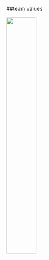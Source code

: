 <!-- .slide: data-background="resources/footer.svg" data-background-size="contain" data-background-position="bottom"  -->

##team values

<a href="resources/tokyo-garage-values.png" >
  <img class="plain" height="40%" width="40%" src="resources/tokyo-garage-values.png" />
</a>

<br/>
<br/>
<br/>
<br/>
<br/>
<br/>
<br/>
<br/>
<br/>
<br/>
<br/>
<aside class="notes">
  <p>
  </p>
</aside>

